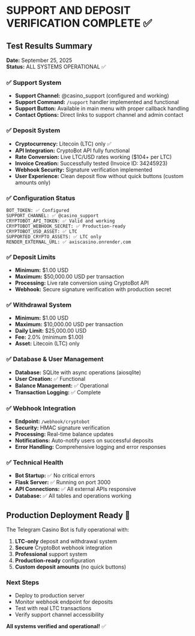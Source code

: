 # SUPPORT AND DEPOSIT VERIFICATION COMPLETE ✅

## Test Results Summary
**Date:** September 25, 2025  
**Status:** ALL SYSTEMS OPERATIONAL ✅

### ✅ Support System
- **Support Channel:** @casino_support (configured and working)
- **Support Command:** `/support` handler implemented and functional
- **Support Button:** Available in main menu with proper callback handling
- **Contact Options:** Direct links to support channel and admin contact

### ✅ Deposit System  
- **Cryptocurrency:** Litecoin (LTC) only ✅
- **API Integration:** CryptoBot API fully functional
- **Rate Conversion:** Live LTC/USD rates working ($104+ per LTC)
- **Invoice Creation:** Successfully tested (Invoice ID: 34245923)
- **Webhook Security:** Signature verification implemented
- **User Experience:** Clean deposit flow without quick buttons (custom amounts only)

### ✅ Configuration Status
```
BOT_TOKEN: ✅ Configured
SUPPORT_CHANNEL: ✅ @casino_support
CRYPTOBOT_API_TOKEN: ✅ Valid and working
CRYPTOBOT_WEBHOOK_SECRET: ✅ Production-ready
CRYPTOBOT_USD_ASSET: ✅ LTC
SUPPORTED_CRYPTO_ASSETS: ✅ LTC only
RENDER_EXTERNAL_URL: ✅ axiscasino.onrender.com
```

### ✅ Deposit Limits
- **Minimum:** $1.00 USD
- **Maximum:** $50,000.00 USD per transaction  
- **Processing:** Live rate conversion using CryptoBot API
- **Webhook:** Secure signature verification with production secret

### ✅ Withdrawal System
- **Minimum:** $1.00 USD
- **Maximum:** $10,000.00 USD per transaction
- **Daily Limit:** $25,000.00 USD
- **Fee:** 2.0% (minimum $1.00)
- **Asset:** Litecoin (LTC) only

### ✅ Database & User Management
- **Database:** SQLite with async operations (aiosqlite)
- **User Creation:** ✅ Functional
- **Balance Management:** ✅ Operational
- **Transaction Logging:** ✅ Complete

### ✅ Webhook Integration
- **Endpoint:** `/webhook/cryptobot`
- **Security:** HMAC signature verification
- **Processing:** Real-time balance updates
- **Notifications:** Auto-notify users on successful deposits
- **Error Handling:** Comprehensive logging and error responses

### ✅ Technical Health
- **Bot Startup:** ✅ No critical errors
- **Flask Server:** ✅ Running on port 3000
- **API Connections:** ✅ All external APIs responsive
- **Database:** ✅ All tables and operations working

## Production Deployment Ready 🚀

The Telegram Casino Bot is fully operational with:
1. **LTC-only** deposit and withdrawal system
2. **Secure** CryptoBot webhook integration
3. **Professional** support system
4. **Production-ready** configuration
5. **Custom deposit amounts** (no quick buttons)

### Next Steps
- Deploy to production server
- Monitor webhook endpoint for deposits
- Test with real LTC transactions
- Verify support channel accessibility

**All systems verified and operational!** ✅
